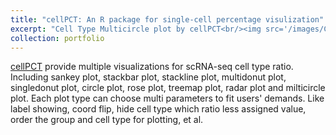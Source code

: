 ```yaml
---
title: "cellPCT: An R package for single-cell percentage visulization"
excerpt: "Cell Type Multicircle plot by cellPCT<br/><img src='/images/Cell_Type_Multicircle_show1.png'"
collection: portfolio
---
```


[cellPCT](https://github.com/xyifan97/cellPCT/tree/main) provide multiple visualizations for scRNA-seq cell type ratio. Including sankey plot, stackbar plot, stackline plot, multidonut plot, singledonut plot, circle plot, rose plot, treemap plot, radar plot and milticircle plot. Each plot type can choose multi parameters to fit users' demands. Like label showing, coord flip, hide cell type which ratio less assigned value, order the group and cell type for plotting, et al.
